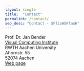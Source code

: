 ```yaml
---
layout: single
title:  "Contact"
permalink: /contact/
seo_desc: "Contact - SPlisHSPlasH"
---
```

Prof. Dr. Jan Bender<br>
[Visual Computing Institute](http://www.vci.rwth-aachen.de/)<br>
RWTH Aachen University<br>
Ahornstr. 55<br>
52074 Aachen<br>
[Web page](https://animation.rwth-aachen.de/person/1/)